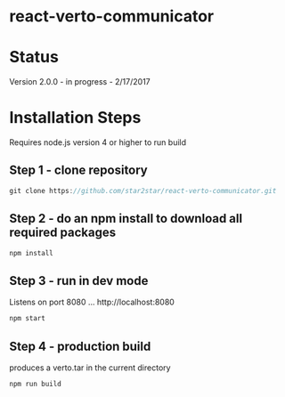 react-verto-communicator
========================

Status
======

Version 2.0.0 - in progress - 2/17/2017

Installation Steps
==================

Requires node.js version 4 or higher to run build

Step 1 - clone repository
-------------------------

```javascript
git clone https://github.com/star2star/react-verto-communicator.git

```

Step 2 - do an npm install to download all required packages
------------------------------------------------------------

```javascript
npm install
```

Step 3 - run in dev mode
------------------------

Listens on port 8080 ... http://localhost:8080

```javascript
npm start  
```

Step 4 - production build
-------------------------

produces a verto.tar in the current directory

```javascript
npm run build   
```
